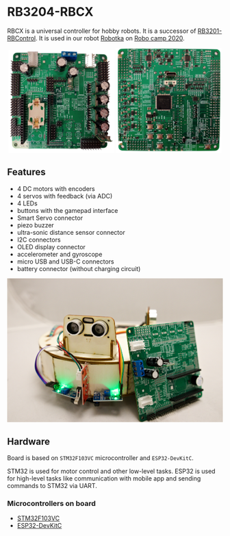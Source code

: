 # RB3204-RBCX

RBCX is a universal controller for hobby robots. It is a successor of [RB3201-RBControl](https://github.com/RoboticsBrno/RB3201-RBControl).
It is used in our robot [Robotka](https://robotka.robotickytabor.cz) on [Robo camp 2020](https://robotickytabor.cz).

<div align="center">
  	<td><img src="./media/rbcx-front.png" width="49%"></td>
	<td><img src="./media/rbcx-back.png" width="49%"></td>
</div>

## Features
- 4 DC motors with encoders
- 4 servos with feedback (via ADC)
- 4 LEDs
- buttons with the gamepad interface
- Smart Servo connector
- piezo buzzer
- ultra-sonic distance sensor connector
- I2C connectors
- OLED display connector
- accelerometer and gyroscope
- micro USB and USB-C connectors
- battery connector (without charging circuit)

![RBCX](./media/robotka.jpg)

## Hardware
Board is based on `STM32F103VC` microcontroller and `ESP32-DevKitC`.

STM32 is used for motor control and other low-level tasks.
ESP32 is used for high-level tasks like communication with mobile app and sending commands to STM32 via UART.

### Microcontrollers on board
- [STM32F103VC](https://www.st.com/en/microcontrollers-microprocessors/stm32f103vc.html)
- [ESP32-DevKitC](https://www.espressif.com/en/products/devkits/esp32-devkitc)